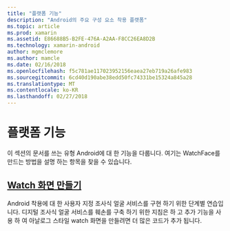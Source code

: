 ```yaml
---
title: "플랫폼 기능"
description: "Android의 주요 구성 요소 착용 플랫폼"
ms.topic: article
ms.prod: xamarin
ms.assetid: E86688B5-B2FE-476A-A2AA-F8CC26EA8D2B
ms.technology: xamarin-android
author: mgmclemore
ms.author: mamcle
ms.date: 02/16/2018
ms.openlocfilehash: f5c781ae117023952156eaea27eb719a26afe983
ms.sourcegitcommit: 6cd40d190abe38edd50fc74331be15324a845a28
ms.translationtype: MT
ms.contentlocale: ko-KR
ms.lasthandoff: 02/27/2018
---
```

# <a name="platform-features"></a>플랫폼 기능

이 섹션의 문서를 쓰는 유형 Android에 대 한 기능을 다룹니다. 여기는 WatchFace를 만드는 방법을 설명 하는 항목을 찾을 수 있습니다.
 
##  <a name="creating-a-watch-faceandroidwearplatformcreating-a-watchfacemd"></a>[Watch 화면 만들기](~/android/wear/platform/creating-a-watchface.md)

Android 착용에 대 한 사용자 지정 조사식 얼굴 서비스를 구현 하기 위한 단계별 연습입니다. 디지털 조사식 얼굴 서비스를 훼손를 구축 하기 위한 지침은 하 고 추가 기능을 사용 하 여 아날로그 스타일 watch 화면을 만들려면 더 많은 코드가 추가 됩니다.
